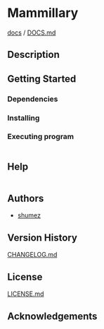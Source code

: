 <!--
Filename: 	README.md
Project: 	/Users/shume/Developer/mnemosyne/docs/Mammillary
Author: 	shumez <https://github.com/shumez>
Created: 	2019-02-22 18:29:8
Modified: 	2019-04-03 17:03:34
-----
Copyright (c) 2019 shumez
-->

# Mammillary

<!-- [![cover](img/)][img] -->


[docs] / [DOCS.md]


## Description


## Getting Started



### Dependencies



### Installing



### Executing program

```
```

## Help

```
```

## Authors

* [shumez]

## Version History

[CHANGELOG.md]

## License

[LICENSE.md]


## Acknowledgements


<!-- ------------------------------- -->
[shumez]: shumez
[img]: img/
[DOCS.md]: docs/DOCS.md
[docs]: docs/
[CHANGELOG.md]: CHANGELOG.md
[LICENSE.md]: LICENSE.md
